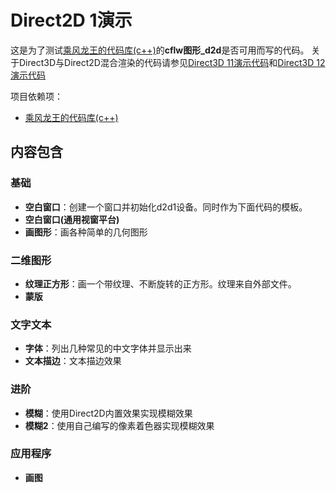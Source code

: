 # Direct2D 1演示
这是为了测试[乘风龙王的代码库(c++)](https://github.com/cflw/cflw_cpp)的**cflw图形_d2d**是否可用而写的代码。
关于Direct3D与Direct2D混合渲染的代码请参见[Direct3D 11演示代码](https://github.com/cflw/d3d11demo)和[Direct3D 12演示代码](https://github.com/cflw/d3d12demo)

项目依赖项：
* [乘风龙王的代码库(c++)](https://github.com/cflw/cflw_cpp)

## 内容包含

### 基础
* **空白窗口**：创建一个窗口并初始化d2d1设备。同时作为下面代码的模板。
* **空白窗口(通用视窗平台)**
* **画图形**：画各种简单的几何图形

### 二维图形
* **纹理正方形**：画一个带纹理、不断旋转的正方形。纹理来自外部文件。
* **蒙版**

### 文字文本
* **字体**：列出几种常见的中文字体并显示出来
* **文本描边**：文本描边效果

### 进阶
* **模糊**：使用Direct2D内置效果实现模糊效果
* **模糊2**：使用自己编写的像素着色器实现模糊效果

### 应用程序
* **画图**